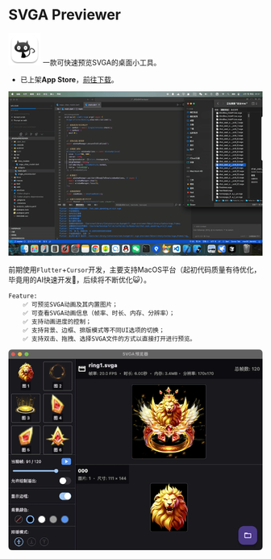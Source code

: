 # SVGA Previewer

![icon](https://github.com/Rogue24/JPCover/raw/master/AnimationPreviewer/icon.png) 一款可快速预览SVGA的桌面小工具。

- 已上架**App Store**，[前往下载](https://apps.apple.com/cn/app/svga-previewer/id6742708146?mt=12)。

![example](https://github.com/Rogue24/JPCover/raw/master/svga_previewer/example.gif)

前期使用`Flutter`+`Cursor`开发，主要支持MacOS平台（起初代码质量有待优化，毕竟用的AI快速开发🤖，后续将不断优化😺）。

    Feature:
        ✅ 可预览SVGA动画及其内置图片；
        ✅ 可查看SVGA动画信息（帧率、时长、内存、分辨率）；
        ✅ 支持动画进度的控制；
        ✅ 支持背景、边框、排版模式等不同UI选项的切换；
        ✅ 支持双击、拖拽、选择SVGA文件的方式以直接打开进行预览。

![main](https://github.com/Rogue24/JPCover/raw/master/svga_previewer/main.png)
